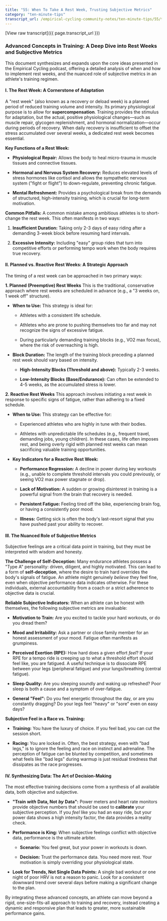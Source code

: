 ```yaml
---
title: "55: When To Take A Rest Week, Trusting Subjective Metrics"
category: "ten-minute-tips"
transcript_url: /empirical-cycling-community-notes/ten-minute-tips/55/tmt55 when to take a rest week and subjective metrics (transcribed on 07-Aug-2025 11-04-13).txt
---
```


[View raw transcript]({{ page.transcript_url }})


### Advanced Concepts in Training: A Deep Dive into Rest Weeks and Subjective Metrics

This document synthesizes and expands upon the core ideas presented in the Empirical Cycling podcast, offering a detailed analysis of when and how to implement rest weeks, and the nuanced role of subjective metrics in an athlete's training regimen.

#### **I. The Rest Week: A Cornerstone of Adaptation**

A "rest week" (also known as a recovery or deload week) is a planned period of reduced training volume and intensity. Its primary physiological purpose is to allow for **supercompensation**. Training provides the stimulus for adaptation, but the actual, positive physiological changes—such as muscle repair, glycogen replenishment, and hormonal normalization—occur during periods of recovery. When daily recovery is insufficient to offset the stress accumulated over several weeks, a dedicated rest week becomes essential.

**Key Functions of a Rest Week:**

-   **Physiological Repair:** Allows the body to heal micro-trauma in muscle tissues and connective tissues.
    
-   **Hormonal and Nervous System Recovery:** Reduces elevated levels of stress hormones like cortisol and allows the sympathetic nervous system ("fight or flight") to down-regulate, preventing chronic fatigue.
    
-   **Mental Refreshment:** Provides a psychological break from the demands of structured, high-intensity training, which is crucial for long-term motivation.
    

**Common Pitfalls:** A common mistake among ambitious athletes is to short-change the rest week. This often manifests in two ways:

1.  **Insufficient Duration:** Taking only 2-3 days of easy riding after a demanding 3-week block before resuming hard intervals.
    
2.  **Excessive Intensity:** Including "easy" group rides that turn into competitive efforts or performing tempo work when the body requires true recovery.
    

#### **II. Planned vs. Reactive Rest Weeks: A Strategic Approach**

The timing of a rest week can be approached in two primary ways:

**1. Planned (Preemptive) Rest Weeks** This is the traditional, conservative approach where rest weeks are scheduled in advance (e.g., a "3 weeks on, 1 week off" structure).

-   **When to Use:** This strategy is ideal for:
    
    -   Athletes with a consistent life schedule.
        
    -   Athletes who are prone to pushing themselves too far and may not recognize the signs of excessive fatigue.
        
    -   During particularly demanding training blocks (e.g., VO2 max focus), where the risk of overreaching is high.
        
-   **Block Duration:** The length of the training block preceding a planned rest week should vary based on intensity.
    
    -   **High-Intensity Blocks (Threshold and above):** Typically 2-3 weeks.
        
    -   **Low-Intensity Blocks (Base/Endurance):** Can often be extended to 4-5 weeks, as the accumulated stress is lower.
        

**2. Reactive Rest Weeks** This approach involves initiating a rest week in response to specific signs of fatigue, rather than adhering to a fixed schedule.

-   **When to Use:** This strategy can be effective for:
    
    -   Experienced athletes who are highly in tune with their bodies.
        
    -   Athletes with unpredictable life schedules (e.g., frequent travel, demanding jobs, young children). In these cases, life often imposes rest, and being overly rigid with planned rest weeks can mean sacrificing valuable training opportunities.
        
-   **Key Indicators for a Reactive Rest Week:**
    
    -   **Performance Regression:** A decline in power during key workouts (e.g., unable to complete threshold intervals you could previously, or seeing VO2 max power stagnate or drop).
        
    -   **Lack of Motivation:** A sudden or growing disinterest in training is a powerful signal from the brain that recovery is needed.
        
    -   **Persistent Fatigue:** Feeling tired off the bike, experiencing brain fog, or having a consistently poor mood.
        
    -   **Illness:** Getting sick is often the body's last-resort signal that you have pushed past your ability to recover.
        

#### **III. The Nuanced Role of Subjective Metrics**

Subjective feelings are a critical data point in training, but they must be interpreted with wisdom and honesty.

**The Challenge of Self-Deception:** Many endurance athletes possess a "Type A" personality: driven, diligent, and highly motivated. This can lead to a form of **self-deception**, where the desire to train hard overrides the body's signals of fatigue. An athlete might genuinely _believe_ they feel fine, even when objective performance data indicates otherwise. For these individuals, external accountability from a coach or a strict adherence to objective data is crucial.

**Reliable Subjective Indicators:** When an athlete can be honest with themselves, the following subjective metrics are invaluable:

-   **Motivation to Train:** Are you excited to tackle your hard workouts, or do you dread them?
    
-   **Mood and Irritability:** Ask a partner or close family member for an honest assessment of your mood. Fatigue often manifests as grumpiness.
    
-   **Perceived Exertion (RPE):** How hard does a given effort _feel_? If your RPE for a tempo ride is creeping up to what a threshold effort should feel like, you are fatigued. A useful technique is to dissociate RPE between your legs (peripheral fatigue) and your lungs/breathing (central fatigue).
    
-   **Sleep Quality:** Are you sleeping soundly and waking up refreshed? Poor sleep is both a cause and a symptom of over-fatigue.
    
-   **General "Feel":** Do you feel energetic throughout the day, or are you constantly dragging? Do your legs feel "heavy" or "sore" even on easy days?
    

**Subjective Feel in a Race vs. Training:**

-   **Training:** You have the luxury of choice. If you feel bad, you can cut the session short.
    
-   **Racing:** You are locked in. Often, the best strategy, even with "bad legs," is to ignore the feeling and race on instinct and adrenaline. The perception of fatigue can be blunted by competition, and sometimes what feels like "bad legs" during warmup is just residual tiredness that dissipates as the race progresses.
    

#### **IV. Synthesizing Data: The Art of Decision-Making**

The most effective training decisions come from a synthesis of all available data, both objective and subjective.

-   **"Train** _**with**_ **Data, Not** _**by**_ **Data":** Power meters and heart rate monitors provide objective numbers that should be used to **calibrate** your subjective perception. If you _feel_ like you had an easy ride, but your power data shows a high intensity factor, the data provides a reality check.
    
-   **Performance is King:** When subjective feelings conflict with objective data, performance is the ultimate arbiter.
    
    -   **Scenario:** You feel great, but your power in workouts is down.
        
    -   **Decision:** Trust the performance data. You need more rest. Your motivation is simply overriding your physiological state.
        
-   **Look for Trends, Not Single Data Points:** A single bad workout or one night of poor HRV is not a reason to panic. Look for a consistent downward trend over several days before making a significant change to the plan.
    

By integrating these advanced concepts, an athlete can move beyond a rigid, one-size-fits-all approach to training and recovery, instead creating a dynamic and responsive plan that leads to greater, more sustainable performance gains.